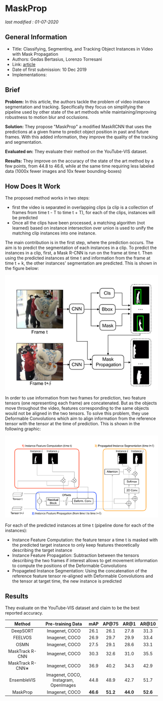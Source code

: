 # MaskProp

_last modified : 01-07-2020_

## General Information

- Title: Classifying, Segmenting, and Tracking Object Instances in Video with Mask Propagation
- Authors: Gedas Bertasius, Lorenzo Torresani
- Link: [article](https://arxiv.org/abs/1912.04573)
- Date of first submission: 10 Dec 2019
- Implementations:

## Brief

**Problem:** In this article, the authors tackle the problem of video instance segmentation and tracking. Specifically they focus on simplifying the pipeline used by other state of the art methods while maintaining/improving robustness to motion blur and occlusions.

**Solution:** They propose "MaskProp" a modified MaskRCNN that uses the predictions at a given frame to predict object position in past and future frames. With this added information, they improve the quality of the tracking and segmentation.

**Evaluated on:** They evaluate their method on the YouTube-VIS dataset.

**Results:** They improve on the accuracy of the state of the art method by a few points, from 44.8 to 46.6, while at the same time requiring less labeled data (1000x fewer images and 10x fewer bounding-boxes)

## How Does It Work

The proposed method works in two steps:

- first the video is separated in overlapping clips (a clip is a collection of frames from time t - T to time t + T), for each of the clips, instances will be predicted
- Once all the clips have been processed, a matching algorithm (not learned) based on instance intersection over union is used to unify the matching clip instances into one instance.

The main contribution is in the first step, where the prediction occurs. The aim is to predict the segmentation of each instances in a clip. To predict the instances in a clip, first, a Mask R-CNN is run on the frame at time t. Then using the predicted instances at time t and information from the frame at time t + k, the other instances' segmentation are predicted. This is shown in the figure below:

![image1]( https://raw.githubusercontent.com/D3lt4lph4/papers/master/docs/images/tracking/maskprop/mask_prop.png "image")

In order to use information from two frames for prediction, two feature tensors (one representing each frame) are concatenated. But as the objects move throughout the video, features corresponding to the same objects would not be aligned in the two tensors. To solve this problem, they use Deformable Convolutions which aim to align information from the reference tensor with the tensor at the time of prediction. This is shown in the following graphic:

![image2]( https://raw.githubusercontent.com/D3lt4lph4/papers/master/docs/images/tracking/maskprop/mask_prop_2.png "image 2")

For each of the predicted instances at time t (pipeline done for each of the instances):

- Instance Feature Computation: the feature tensor a time t is masked with the predicted target instance to only keep features theoretically describing the target instance
- Instance Feature Propagation: Subtraction between the tensors describing the two frames if interest allows to get movement information to compute the positions of the Deformable Convolutions
- Propageted Instance Segmentation: Using the concatenation of the reference feature tensor re-aligned with Deformable Convolutions and the tensor at target time, the new instance is predicted

## Results

They evaluate on the YouTube-VIS dataset and claim to be the best reported accuracy.

| Method | Pre-training Data | mAP | AP@75 | AR@1 | AR@10 |
|:-:|:-:|:-:|:-:|:-:|:-:|
| DeepSORT | Imagenet, COCO | 26.1 | 26.1 | 27.8 | 31.3 |
| FEELVOS | Imagenet, COCO | 26.9 | 29.7 | 29.9 | 33.4 |
| OSMN | Imagenet, COCO | 27.5 | 29.1 | 28.6 | 33.1 |
| MaskTrack R-CNN | Imagenet, COCO | 30.3 | 32.6 | 31.0 | 35.5 |
| MaskTrack R-CNN∗ | Imagenet, COCO | 36.9 | 40.2 | 34.3 | 42.9 |
| EnsembleVIS | Imagenet, COCO, Instagram, OpenImages | 44.8 | 48.9 | 42.7 | 51.7 |
| MaskProp | Imagenet, COCO | **46.6** | **51.2** | **44.0** | **52.6** |
